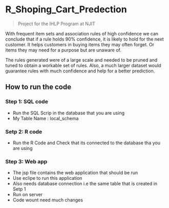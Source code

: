 # R_Shoping_Cart_Predection
> Project for the IHLP Program at NJIT

With frequent item sets and association rules of high confidence we can conclude that if a rule holds 90% confidence, it is likely to hold for the next customer. It helps customers in buying items they may often forget. Or items they may need for a purpose but are unaware of.

The rules generated were of a large scale and needed to be pruned and tuned to obtain a workable set of rules. Also, a much larger dataset would guarantee rules with much confidence and help for a better prediction.  

## How to run the code

### Step 1: SQL code
  * Run the SQL Scrip in the database that you are using 
  * My Table Name : local_schema
### Setp 2: R code
  * Run the R Code and Check that its connected to the database tha you are using
### Step 3: Web app
  * The jsp file contains the web application that should be run
  * Use eclipe to run this application
  * Also needs database connection i.e the same table that is created in Setp 1
  * Run on server
  * Code wount need much changes


